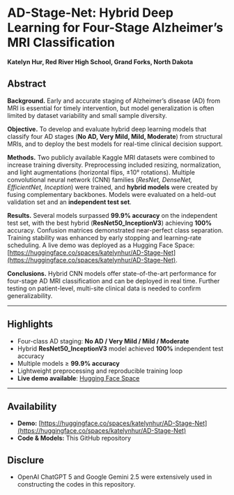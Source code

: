 # AD-Stage-Net: Hybrid Deep Learning for Four-Stage Alzheimer’s MRI Classification  
**Katelyn Hur, Red River High School, Grand Forks, North Dakota**

## Abstract
**Background.** Early and accurate staging of Alzheimer’s disease (AD) from MRI is essential for timely intervention, but model generalization is often limited by dataset variability and small sample diversity.  

**Objective.** To develop and evaluate hybrid deep learning models that classify four AD stages (**No AD, Very Mild, Mild, Moderate**) from structural MRIs, and to deploy the best models for real-time clinical decision support.  

**Methods.** Two publicly available Kaggle MRI datasets were combined to increase training diversity. Preprocessing included resizing, normalization, and light augmentations (horizontal flips, ±10° rotations). Multiple convolutional neural network (CNN) families (*ResNet, DenseNet, EfficientNet, Inception*) were trained, and **hybrid models** were created by fusing complementary backbones. Models were evaluated on a held-out validation set and an **independent test set**.  

**Results.** Several models surpassed **99.9% accuracy** on the independent test set, with the best hybrid (**ResNet50_InceptionV3**) achieving **100%** accuracy. Confusion matrices demonstrated near-perfect class separation. Training stability was enhanced by early stopping and learning-rate scheduling. A live demo was deployed as a Hugging Face Space: [https://huggingface.co/spaces/katelynhur/AD-Stage-Net](https://huggingface.co/spaces/katelynhur/AD-Stage-Net).  

**Conclusions.** Hybrid CNN models offer state-of-the-art performance for four-stage AD MRI classification and can be deployed in real time. Further testing on patient-level, multi-site clinical data is needed to confirm generalizability.  

---

## Highlights
- Four-class AD staging: **No AD / Very Mild / Mild / Moderate**  
- Hybrid **ResNet50_InceptionV3** model achieved **100%** independent test accuracy  
- Multiple models ≥ **99.9% accuracy**  
- Lightweight preprocessing and reproducible training loop  
- **Live demo available**: [Hugging Face Space](https://huggingface.co/spaces/katelynhur/AD-Stage-Net)  

---

## Availability
- **Demo:** [https://huggingface.co/spaces/katelynhur/AD-Stage-Net](https://huggingface.co/spaces/katelynhur/AD-Stage-Net)  
- **Code & Models:** This GitHub repository  

## Disclure
- OpenAI ChatGPT 5 and Google Gemini 2.5 were extensively used in constructing the codes in this repository.